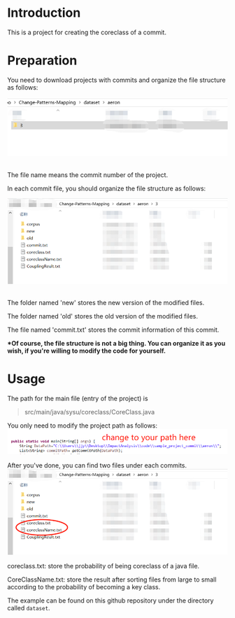 # Introduction
This is a project for creating the coreclass of a commit.

# Preparation
You need to download projects with commits and organize the file structure as follows:

![image](https://github.com/CIABoosting/Change-Patterns-Mapping/blob/master/image/file_structure.png)

<br/>
The file name means the commit number of the project.

In each commit file, you should organize the file structure as follows:

![image](https://github.com/CIABoosting/Change-Patterns-Mapping/blob/master/image/commit_structure.png)


<br/>
The folder named 'new' stores the new version of the modified files.

The folder named 'old' stores the old version of the modified files.

The file named 'commit.txt' stores the commit information of this commit.


**\*Of course, the file structure is not a big thing. You can organize it as you wish, if you're willing to modify the code for yourself.**


# Usage
The path for the main file (entry of the project) is 
> src/main/java/sysu/coreclass/CoreClass.java

You only need to modify the project path as follows:
![image](https://github.com/CIABoosting/Change-Patterns-Mapping/blob/master/image/coreclass_change_path.png)

After you've done, you can find two files under each commits.
![image](https://github.com/CIABoosting/Change-Patterns-Mapping/blob/master/image/coreclass_result.png)

coreclass.txt: store the probability of being coreclass of a java file.

CoreClassName.txt: store the result after sorting files from large to small according to the probability of 
becoming a key class.

The example can be found on this github repository under the directory called `dataset`.